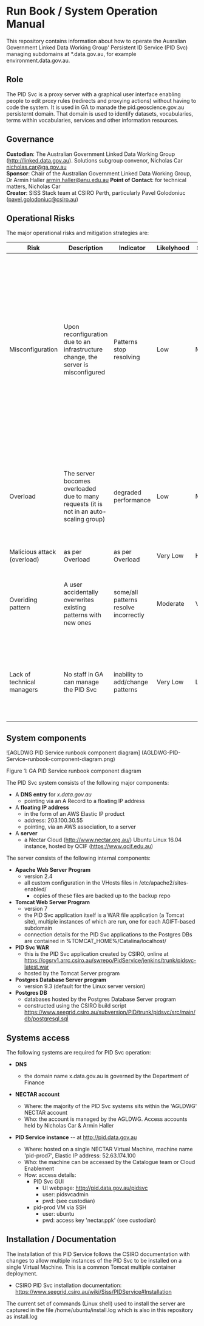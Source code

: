 # Run Book / System Operation Manual
This repository contains information about how to operate the Ausralian Government Linked Data Working Group' Persistent ID Service (PID Svc) managing subdomains at *.data.gov.au, for example environment.data.gov.au.


## Role
The PID Svc is a proxy server with a graphical user interface enabling people to edit proxy rules (redirects and proxying actions) without having to code the system. It is used in GA to manade the pid.geoscience.gov.au persisternt domain. That domain is used to identify datasets, vocabularies, terms within vocabularies, services and other information resources.


## Governance
**Custodian**: The Australian Government Linked Data Working Group (<http://linked.data.gov.au>). Solutions subgroup convenor, Nicholas Car <nicholas.car@ga.gov.au>  
**Sponsor**: Chair of the Australian Government Linked Data Working Group, Dr Armin Haller <armin.haller@anu.edu.au>
**Point of Contact**: for technical matters, Nicholas Car   
**Creator**: SISS Stack team at CSIRO Perth, particularly Pavel Golodoniuc (<pavel.golodoniuc@csiro.au>)


## Operational Risks
The major operational risks and mitigation strategies are:

Risk | Description | Indicator | Likelyhood | Severity | Mitigation | Remediation | Worst case
---- | ----------- | --------- | ---------- | -------- | ---------- | ----------- | ----------
Misconfiguration | Upon reconfiguration due to an infrastructure change, the server is misconfigured | Patterns stop resolving | Low | Moderate | The server is established behind an Elastic IP, which can be re pointed to another server. Install scripts for this specific PID Svc are ready to go: contained within the pidsvc-installation repository. Backups of the data in this PID Svc are ready to be used for reload: within the pidsvc-backups repository | Directly fix server via console or reinstall a new server | 1/2 a day down time after discovery
Overload | The server bocomes overloaded due to many requests (it is not in an auto-scaling group) | degraded performance | Low | Moderate | Server is stand-alone and can be managed directly | The server can be stopped and re-started to break any long-runnign sessions and have resources increased during restart | Hours down time after discovery  
Malicious attack (overload) | as per Overload | as per Overload | Very Low | High | as per Overload | as per Overload | as per Overload 
Overiding pattern | A user accidentally overwrites existing patterns with new ones | some/all patterns resolve incorrectly | Moderate | Very Low | Limit pattern makers, instill pattern testing before implementation | Fix patterns in GUI | Minutes of down time after discovery (depending on pattern author availability) with new patterns requiring re-implementation
Lack of technical managers | No staff in GA can manage the PID Svc | inability to add/change patterns | Very Low | Low | train additional GA staff in management | Ask Web Ops or Cloud Enablement for technical assistance, call PID Svc creators (CSIRO) for help | Inability to make changes until staff trained


## System components

![AGLDWG PID Service runbook component diagram]
(AGLDWG-PID-Service-runbook-component-diagram.png)  

Figure 1: GA PID Service runbook component diagram  

The PID Svc system consists of the following major components:

* A **DNS entry** for *x.data.gov.au*
    * pointing via an A Record to a floating IP address
* A **floating IP address**
    * in the form of an AWS Elastic IP product
    * address: 203.100.30.55
    * pointing, via an AWS association, to a server
* A **server**
    * a Nectar Cloud (<http://www.nectar.org.au/>) Ubuntu Linux 16.04 instance, hosted by QCIF (<https://www.qcif.edu.au>)


The server consists of the following internal components:  

* **Apache Web Server Program**
    * version 2.4
    * all custom configuration in the VHosts files in /etc/apache2/sites-enabled/
        * copies of these files are backed up to the backup repo
* **Tomcat Web Server Program**
    * version 7
    * the PID Svc application itself is a WAR file application (a Tomcat site), multiple instances of which are run, one for each AGIFT-based subdomain
    * connection details for the PID Svc applications to the Postgres DBs are contained in %TOMCAT_HOME%/Catalina/localhost/
* **PID Svc WAR** 
    * this is the PID Svc application created by CSIRO, online at <https://cgsrv1.arrc.csiro.au/swrepo/PidService/jenkins/trunk/pidsvc-latest.war>
    * hosted by the Tomcat Server program
* **Postgres Database Server program**
    * version 9.3 (default for the Linux server version)
* **Postgres DB**
    * databases hosted by the Postgres Database Server program
    * constructed using the CSIRO build script <https://www.seegrid.csiro.au/subversion/PID/trunk/pidsvc/src/main/db/postgresql.sql>
    

## Systems access
The following systems are required for PID Svc operation:

* **DNS**
    * the domain name x.data.gov.au is governed by the Department of Finance
    

* **NECTAR account**
    * Where: the majority of the PID Svc systems sits within the 'AGLDWG' NECTAR account
    * Who: the account is managed by the AGLDWG. Access accounts held by Nicholas Car & Armin Haller


* **PID Service instance** -- at <http://pid.data.gov.au>
    * Where: hosted on a single NECTAR Virtual Machine, machine name 'pid-prod7', Elastic IP address: 52.63.174.100
	* Who: the machine can be accessed by the Catalogue team or Cloud Enablement
	* How: access details:
	    * PID Svc GUI
		    * UI webpage: <http://pid.data.gov.au/pidsvc>
		    * user: pidsvcadmin
		    * pwd: (see custodian)
        * pid-prod VM via SSH
            * user: ubuntu
            * pwd: access key 'nectar.ppk' (see custodian)


## Installation / Documentation
The installation of this PID Service follows the CSIRO documentation with changes to allow multiple instances of the PID Svc to be installed on a single Virtual Machine. This is a common Tomcat multiple container deployment. 

* CSIRO PID Svc installation documentation: <https://www.seegrid.csiro.au/wiki/Siss/PIDService#Installation>

The current set of commands (Linux shell) used to install the server are captured in the file /home/ubuntu/install.log which is also in this repository as install.log